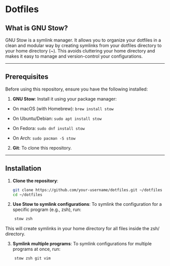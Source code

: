 # Dotfiles 

## What is GNU Stow?
GNU Stow is a symlink manager. It allows you to organize your dotfiles in a clean and modular way by creating symlinks from your dotfiles directory to your home directory (~). This avoids cluttering your home directory and makes it easy to manage and version-control your configurations.

---

## Prerequisites
Before using this repository, ensure you have the following installed:

1. **GNU Stow**: Install it using your package manager:

- On macOS (with Homebrew): `brew install stow`

- On Ubuntu/Debian: `sudo apt install stow`

- On Fedora: `sudo dnf install stow`

- On Arch: `sudo pacman -S stow`

2. **Git**: To clone this repository.

---

## Installation

1. **Clone the repository**:
   ```bash
   git clone https://github.com/your-username/dotfiles.git ~/dotfiles
   cd ~/dotfiles
   ```
2. **Use Stow to symlink configurations**:
To symlink the configuration for a specific program (e.g., zsh), run:

```bash
    stow zsh
```
This will create symlinks in your home directory for all files inside the zsh/ directory.

3. **Symlink multiple programs**:
To symlink configurations for multiple programs at once, run:
```bash
    stow zsh git vim
```